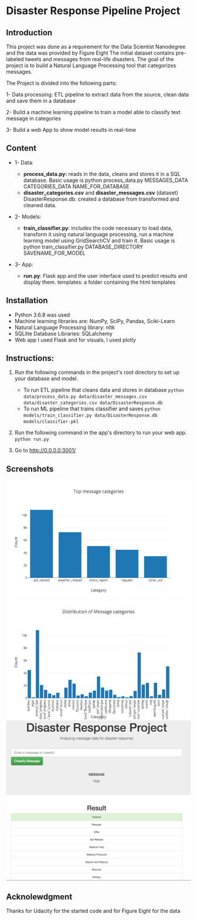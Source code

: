 # Disaster Response Pipeline Project
## Introduction
This project was done as a requirement for the Data Scientist Nanodegree and the data was provided by Figure Eight The initial dataset contains pre-labeled tweets and messages from real-life disasters. The goal of the project is to build a Natural Language Processing tool that categorizes messages.

The Project is divided into the following parts:

1- Data processing: ETL pipeline to extract data from the source, clean data and save them in a database

2- Build a machine learning pipeline to train a model able to classify text message in categories

3- Build a web App to show model results in real-time


## Content
- 1- Data:

    - **process_data.py:** reads in the data, cleans and stores it in a SQL database. Basic usage is python process_data.py MESSAGES_DATA CATEGORIES_DATA NAME_FOR_DATABASE
  - **disaster_categories.csv** and **disaster_messages.csv**  (dataset)
DisasterResponse.db: created a database from transformed and cleaned data.
- 2- Models:

  - **train_classifier.py**: includes the code necessary to load data, transform it using natural language processing, run a machine learning model using GridSearchCV and train it. Basic usage is python train_classifier.py DATABASE_DIRECTORY SAVENAME_FOR_MODEL
- 3-  App: 
  - **run.py**: Flask app and the user interface used to predict results and display them.
templates: a folder containing the html templates

## Installation 
- Python 3.6.8 was used
- Machine learning libraries are: NumPy, SciPy, Pandas, Sciki-Learn
- Natural Language Processing library: nltk
- SQLlite Database Libraries: SQLalchemy
- Web app I used Flask and for visuals, I used plotly

## Instructions:
1. Run the following commands in the project's root directory to set up your database and model.

    - To run ETL pipeline that cleans data and stores in database
        `python data/process_data.py data/disaster_messages.csv data/disaster_categories.csv data/DisasterResponse.db`
    - To run ML pipeline that trains classifier and saves
        `python models/train_classifier.py data/DisasterResponse.db models/classifier.pkl`

2. Run the following command in the app's directory to run your web app.
    `python run.py`

3. Go to http://0.0.0.0:3001/

## Screenshots
![Screenshot2](Screenshot2.png)
![Screenshot3](Screenshot3.png)
![Screenshot1](Screenshot1.png)

## Acknolewdgment 
Thanks for Udacity for the started code and for Figure Eight for the data
